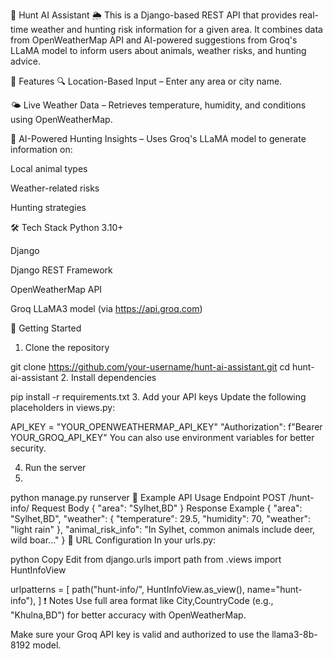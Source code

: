 🦌 Hunt AI Assistant 🌦️
This is a Django-based REST API that provides real-time weather and hunting risk information for a given area. It combines data from OpenWeatherMap API and AI-powered suggestions from Groq's LLaMA model to inform users about animals, weather risks, and hunting advice.

📌 Features
🔍 Location-Based Input – Enter any area or city name.

🌤️ Live Weather Data – Retrieves temperature, humidity, and conditions using OpenWeatherMap.

🧠 AI-Powered Hunting Insights – Uses Groq's LLaMA model to generate information on:

Local animal types

Weather-related risks

Hunting strategies

🛠️ Tech Stack
Python 3.10+

Django

Django REST Framework

OpenWeatherMap API

Groq LLaMA3 model (via https://api.groq.com)

🚀 Getting Started
1. Clone the repository

git clone https://github.com/your-username/hunt-ai-assistant.git
cd hunt-ai-assistant
2. Install dependencies

pip install -r requirements.txt
3. Add your API keys
Update the following placeholders in views.py:

API_KEY = "YOUR_OPENWEATHERMAP_API_KEY"
"Authorization": f"Bearer YOUR_GROQ_API_KEY"
You can also use environment variables for better security.

4. Run the server
5. 
python manage.py runserver
🧪 Example API Usage
Endpoint
POST /hunt-info/
Request Body
{
  "area": "Sylhet,BD"
}
Response Example
{
  "area": "Sylhet,BD",
  "weather": {
    "temperature": 29.5,
    "humidity": 70,
    "weather": "light rain"
  },
  "animal_risk_info": "In Sylhet, common animals include deer, wild boar..."
}
📂 URL Configuration
In your urls.py:

python
Copy
Edit
from django.urls import path
from .views import HuntInfoView

urlpatterns = [
    path("hunt-info/", HuntInfoView.as_view(), name="hunt-info"),
]
❗ Notes
Use full area format like City,CountryCode (e.g., "Khulna,BD") for better accuracy with OpenWeatherMap.

Make sure your Groq API key is valid and authorized to use the llama3-8b-8192 model.
